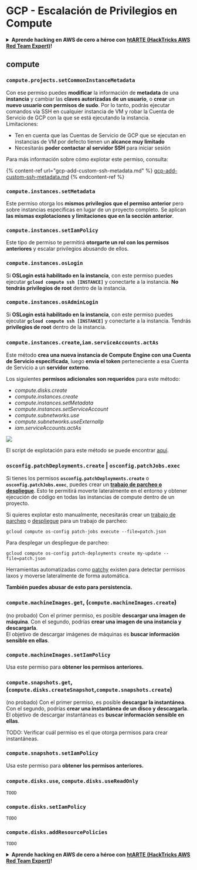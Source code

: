 # GCP - Escalación de Privilegios en Compute

<details>

<summary><strong>Aprende hacking en AWS de cero a héroe con</strong> <a href="https://training.hacktricks.xyz/courses/arte"><strong>htARTE (HackTricks AWS Red Team Expert)</strong></a><strong>!</strong></summary>

Otras formas de apoyar a HackTricks:

* Si quieres ver a tu **empresa anunciada en HackTricks** o **descargar HackTricks en PDF**, consulta los [**PLANES DE SUSCRIPCIÓN**](https://github.com/sponsors/carlospolop)!
* Obtén el [**merchandising oficial de PEASS & HackTricks**](https://peass.creator-spring.com)
* Descubre [**La Familia PEASS**](https://opensea.io/collection/the-peass-family), nuestra colección de [**NFTs exclusivos**](https://opensea.io/collection/the-peass-family)
* **Únete al** 💬 [**grupo de Discord**](https://discord.gg/hRep4RUj7f) o al [**grupo de telegram**](https://t.me/peass) o **sígueme** en **Twitter** 🐦 [**@carlospolopm**](https://twitter.com/carlospolopm)**.**
* **Comparte tus trucos de hacking enviando PRs a los repositorios de github de** [**HackTricks**](https://github.com/carlospolop/hacktricks) y [**HackTricks Cloud**](https://github.com/carlospolop/hacktricks-cloud).

</details>

## compute

### `compute.projects.setCommonInstanceMetadata`

Con ese permiso puedes **modificar** la información de **metadata** de una **instancia** y cambiar las **claves autorizadas de un usuario**, o **crear** un **nuevo usuario con permisos de sudo**. Por lo tanto, podrás ejecutar comandos vía SSH en cualquier instancia de VM y robar la Cuenta de Servicio de GCP con la que se está ejecutando la instancia.\
Limitaciones:

* Ten en cuenta que las Cuentas de Servicio de GCP que se ejecutan en instancias de VM por defecto tienen un **alcance muy limitado**
* Necesitarás **poder contactar al servidor SSH** para iniciar sesión

Para más información sobre cómo explotar este permiso, consulta:

{% content-ref url="gcp-add-custom-ssh-metadata.md" %}
[gcp-add-custom-ssh-metadata.md](gcp-add-custom-ssh-metadata.md)
{% endcontent-ref %}

### `compute.instances.setMetadata`

Este permiso otorga los **mismos privilegios que el permiso anterior** pero sobre instancias específicas en lugar de un proyecto completo. Se aplican **las mismas explotaciones y limitaciones que en la sección anterior**.

### `compute.instances.setIamPolicy`

Este tipo de permiso te permitirá **otorgarte un rol con los permisos anteriores** y escalar privilegios abusando de ellos.

### **`compute.instances.osLogin`**

Si **OSLogin está habilitado en la instancia**, con este permiso puedes ejecutar **`gcloud compute ssh [INSTANCE]`** y conectarte a la instancia. **No tendrás privilegios de root** dentro de la instancia.

### **`compute.instances.osAdminLogin`**

Si **OSLogin está habilitado en la instancia**, con este permiso puedes ejecutar **`gcloud compute ssh [INSTANCE]`** y conectarte a la instancia. Tendrás **privilegios de root** dentro de la instancia.

### `compute.instances.create`,`iam.serviceAccounts.actAs`

Este método **crea una nueva instancia de Compute Engine con una Cuenta de Servicio especificada**, luego **envía el token** perteneciente a esa Cuenta de Servicio a un **servidor externo**.

Los siguientes **permisos adicionales son requeridos** para este método:

* _compute.disks.create_
* _compute.instances.create_
* _compute.instances.setMetadata_
* _compute.instances.setServiceAccount_
* _compute.subnetworks.use_
* _compute.subnetworks.useExternalIp_
* _iam.serviceAccounts.actAs_

![](https://rhinosecuritylabs.com/wp-content/uploads/2020/04/image9-750x594.png)

El script de explotación para este método se puede encontrar [aquí](https://github.com/RhinoSecurityLabs/GCP-IAM-Privilege-Escalation/blob/master/ExploitScripts/compute.instances.create.py).

### `osconfig.patchDeployments.create` | `osconfig.patchJobs.exec`

Si tienes los permisos **`osconfig.patchDeployments.create`** o **`osconfig.patchJobs.exec`**, puedes crear un [**trabajo de parcheo o despliegue**](https://blog.raphael.karger.is/articles/2022-08/GCP-OS-Patching). Esto te permitirá moverte lateralmente en el entorno y obtener ejecución de código en todas las instancias de compute dentro de un proyecto.

Si quieres explotar esto manualmente, necesitarás crear un [trabajo de parcheo](https://github.com/rek7/patchy/blob/main/pkg/engine/patches/patch\_job.json) o [despliegue](https://github.com/rek7/patchy/blob/main/pkg/engine/patches/patch\_deployment.json) para un trabajo de parcheo:

`gcloud compute os-config patch-jobs execute --file=patch.json`

Para desplegar un despliegue de parcheo:

`gcloud compute os-config patch-deployments create my-update --file=patch.json`

Herramientas automatizadas como [patchy](https://github.com/rek7/patchy) existen para detectar permisos laxos y moverse lateralmente de forma automática.

**También puedes abusar de esto para persistencia.**

### `compute.machineImages.get`, (`compute.machineImages.create`)

(no probado) Con el primer permiso, es posible **descargar una imagen de máquina**. Con el segundo, podrías **crear una imagen de una instancia y descargarla**.\
El objetivo de descargar imágenes de máquinas es **buscar información sensible en ellas**.

### `compute.machineImages.setIamPolicy`

Usa este permiso para **obtener los permisos anteriores.**

### `compute.snapshots.get`, (`compute.disks.createSnapshot`,`compute.snapshots.create`)

(no probado) Con el primer permiso, es posible **descargar la instantánea**. Con el segundo, podrías **crear una instantánea de un disco y descargarla**.\
El objetivo de descargar instantáneas es **buscar información sensible en ellas**.

TODO: Verificar cuál permiso es el que otorga permisos para crear instantáneas.

### `compute.snapshots.setIamPolicy`

Usa este permiso para **obtener los permisos anteriores.**

### `compute.disks.use`, `compute.disks.useReadOnly`

`TOOD`

### `compute.disks.setIamPolicy`

`TODO`

### `compute.disks.addResourcePolicies`

`TODO`

<details>

<summary><strong>Aprende hacking en AWS de cero a héroe con</strong> <a href="https://training.hacktricks.xyz/courses/arte"><strong>htARTE (HackTricks AWS Red Team Expert)</strong></a><strong>!</strong></summary>

Otras formas de apoyar a HackTricks:

* Si quieres ver a tu **empresa anunciada en HackTricks** o **descargar HackTricks en PDF**, consulta los [**PLANES DE SUSCRIPCIÓN**](https://github.com/sponsors/carlospolop)!
* Obtén el [**merchandising oficial de PEASS & HackTricks**](https://peass.creator-spring.com)
* Descubre [**La Familia PEASS**](https://opensea.io/collection/the-peass-family), nuestra colección de [**NFTs exclusivos**](https://opensea.io/collection/the-peass-family)
* **Únete al** 💬 [**grupo de Discord**](https://discord.gg/hRep4RUj7f) o al [**grupo de telegram**](https://t.me/peass) o **sígueme** en **Twitter** 🐦 [**@carlospolopm**](https://twitter.com/carlospolopm)**.**
* **Comparte tus trucos de hacking enviando PRs a los repositorios de github de** [**HackTricks**](https://github.com/carlospolop/hacktricks) y [**HackTricks Cloud**](https://github.com/carlospolop/hacktricks-cloud).

</details>
